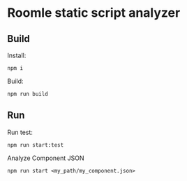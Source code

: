 # Roomle static script analyzer

## Build

Install:

```lang-none
npm i
````

Build:

```lang-none
npm run build
```

## Run

Run test:

```lang-none
npm run start:test
```

Analyze Component JSON

```lang-none
npm run start <my_path/my_component.json>
```
